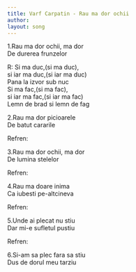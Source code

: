 ```yaml
---
title: Varf Carpatin - Rau ma dor ochii
author: 
layout: song
---
```



1.Rau ma dor ochii, ma dor  
De durerea frunzelor  


R: Si ma duc,(si ma duc),  
si iar ma duc,(si iar ma duc)  
Pana la izvor sub nuc  
Si ma fac,(si ma fac),  
si iar ma fac,(si iar ma fac)  
Lemn de brad si lemn de fag  


2.Rau ma dor picioarele  
De batut cararile  


Refren:  


3.Rau ma dor ochii, ma dor  
De lumina stelelor  


Refren:  


4.Rau ma doare inima  
Ca iubesti pe-altcineva  


Refren:  


5.Unde ai plecat nu stiu  
Dar mi-e sufletul pustiu  


Refren:  


6.Si-am sa plec fara sa stiu  
Dus de dorul meu tarziu   
